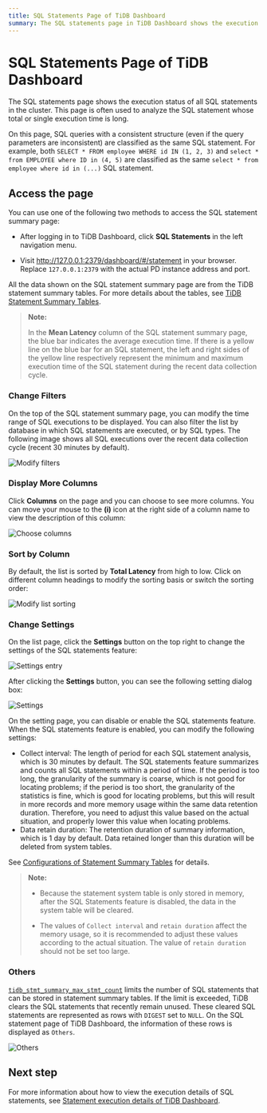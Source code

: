 ```yaml
---
title: SQL Statements Page of TiDB Dashboard
summary: The SQL statements page in TiDB Dashboard shows the execution status of all SQL statements in the cluster. It allows users to analyze long-running SQL statements and provides options to access, filter, display more columns, sort, and change settings. The page also includes a feature to limit the number of stored SQL statements. For more details, visit the TiDB Dashboard documentation.
---
```


# SQL Statements Page of TiDB Dashboard

The SQL statements page shows the execution status of all SQL statements in the cluster. This page is often used to analyze the SQL statement whose total or single execution time is long.

On this page, SQL queries with a consistent structure (even if the query parameters are inconsistent) are classified as the same SQL statement. For example, both `SELECT * FROM employee WHERE id IN (1, 2, 3)` and `select * from EMPLOYEE where ID in (4, 5)` are classified as the same `select * from employee where id in (...)` SQL statement.

## Access the page

You can use one of the following two methods to access the SQL statement summary page:

* After logging in to TiDB Dashboard, click **SQL Statements** in the left navigation menu.

* Visit <http://127.0.0.1:2379/dashboard/#/statement> in your browser. Replace `127.0.0.1:2379` with the actual PD instance address and port.

All the data shown on the SQL statement summary page are from the TiDB statement summary tables. For more details about the tables, see [TiDB Statement Summary Tables](/statement-summary-tables.md).

> **Note:**
>
> In the **Mean Latency** column of the SQL statement summary page, the blue bar indicates the average execution time. If there is a yellow line on the blue bar for an SQL statement, the left and right sides of the yellow line respectively represent the minimum and maximum execution time of the SQL statement during the recent data collection cycle.

### Change Filters

On the top of the SQL statement summary page, you can modify the time range of SQL executions to be displayed. You can also filter the list by database in which SQL statements are executed, or by SQL types. The following image shows all SQL executions over the recent data collection cycle (recent 30 minutes by default).

![Modify filters](https://docs-download.pingcap.com/media/images/docs/dashboard/dashboard-statement-filter-options.png)

### Display More Columns

Click **Columns** on the page and you can choose to see more columns. You can move your mouse to the **(i)** icon at the right side of a column name to view the description of this column:

![Choose columns](https://docs-download.pingcap.com/media/images/docs/dashboard/dashboard-statement-columns-selector.png)

### Sort by Column

By default, the list is sorted by **Total Latency** from high to low. Click on different column headings to modify the sorting basis or switch the sorting order:

![Modify list sorting](https://docs-download.pingcap.com/media/images/docs/dashboard/dashboard-statement-change-order.png)

### Change Settings

On the list page, click the **Settings** button on the top right to change the settings of the SQL statements feature:

![Settings entry](https://docs-download.pingcap.com/media/images/docs/dashboard/dashboard-statement-setting-entry.png)

After clicking the **Settings** button, you can see the following setting dialog box:

![Settings](https://docs-download.pingcap.com/media/images/docs/dashboard/dashboard-statement-settings.png)

On the setting page, you can disable or enable the SQL statements feature. When the SQL statements feature is enabled, you can modify the following settings:

- Collect interval: The length of period for each SQL statement analysis, which is 30 minutes by default. The SQL statements feature summarizes and counts all SQL statements within a period of time. If the period is too long, the granularity of the summary is coarse, which is not good for locating problems; if the period is too short, the granularity of the statistics is fine, which is good for locating problems, but this will result in more records and more memory usage within the same data retention duration. Therefore, you need to adjust this value based on the actual situation, and properly lower this value when locating problems.
- Data retain duration: The retention duration of summary information, which is 1 day by default. Data retained longer than this duration will be deleted from system tables.

See [Configurations of Statement Summary Tables](/statement-summary-tables.md#parameter-configuration) for details.

> **Note:**
>
> + Because the statement system table is only stored in memory, after the SQL Statements feature is disabled, the data in the system table will be cleared.
>
> + The values of `Collect interval` and `retain duration` affect the memory usage, so it is recommended to adjust these values according to the actual situation. The value of `retain duration` should not be set too large.

### Others

[`tidb_stmt_summary_max_stmt_count`](/system-variables.md#tidb_stmt_summary_max_stmt_count-new-in-v40) limits the number of SQL statements that can be stored in statement summary tables. If the limit is exceeded, TiDB clears the SQL statements that recently remain unused. These cleared SQL statements are represented as rows with `DIGEST` set to `NULL`. On the SQL statement page of TiDB Dashboard, the information of these rows is displayed as `Others`.

![Others](https://docs-download.pingcap.com/media/images/docs/dashboard/dashboard-statement-other-row.png)

## Next step

For more information about how to view the execution details of SQL statements, see [Statement execution details of TiDB Dashboard](/dashboard/dashboard-statement-details.md).

